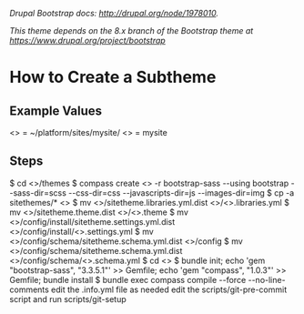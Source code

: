 *Drupal Bootstrap docs:*
*http://drupal.org/node/1978010.*

*This theme depends on the 8.x branch of the Bootstrap theme at https://www.drupal.org/project/bootstrap*

How to Create a Subtheme
=========================

Example Values
--------------
<<root>> = ~/platform/sites/mysite/
<<sitecode>> = mysite

Steps
-----
$ cd <<root>>/themes
$ compass create <<sitecode>> -r bootstrap-sass --using bootstrap --sass-dir=scss --css-dir=css --javascripts-dir=js --images-dir=img
$ cp -a sitethemes/* <<sitecode>>
$ mv <<sitecode>>/sitetheme.libraries.yml.dist <<sitecode>>/<<sitecode>>.libraries.yml
$ mv <<sitecode>>/sitetheme.theme.dist <<sitecode>>/<<sitecode>>.theme
$ mv <<sitecode>>/config/install/sitetheme.settings.yml.dist <<sitecode>>/config/install/<<sitecode>>.settings.yml
$ mv <<sitecode>>/config/schema/sitetheme.schema.yml.dist <<sitecode>>/config
$ mv <<sitecode>>/config/schema/sitetheme.schema.yml.dist <<sitecode>>/config/schema/<<sitecode>>.schema.yml
$ cd <<sitecode>>
$ bundle init; echo 'gem "bootstrap-sass", "3.3.5.1"' >> Gemfile; echo 'gem "compass", "1.0.3"' >> Gemfile; bundle install
$ bundle exec compass compile --force --no-line-comments
edit the .info.yml file as needed
edit the scripts/git-pre-commit script and run scripts/git-setup
